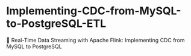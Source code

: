 # Implementing-CDC-from-MySQL-to-PostgreSQL-ETL
🚀 Real-Time Data Streaming with Apache Flink: Implementing CDC from MySQL to PostgreSQL
